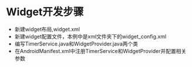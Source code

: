 # Widget开发步骤
 * 新建widget布局,widget.xml
 * 新建widget配置文件，本例中是xml文件夹下的widget_config.xml
 * 编写TimerService.java和WidgetProvider.java两个类
 * 在AndroidManifest.xml中注册TimerService和WidgetProvider并配置相关参数
